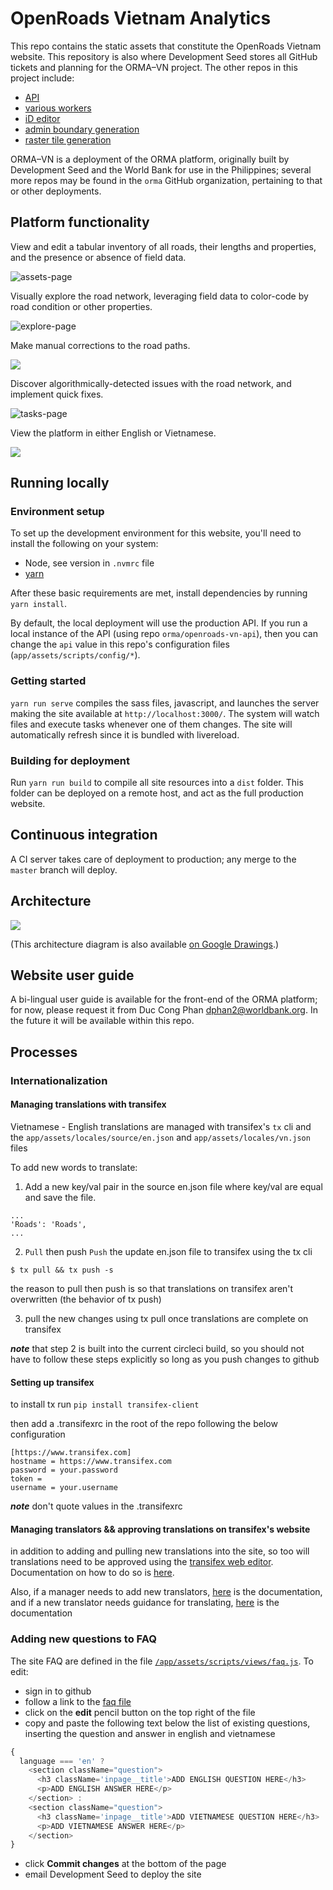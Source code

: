 # OpenRoads Vietnam Analytics

This repo contains the static assets that constitute the OpenRoads Vietnam website. This repository is also where Development Seed stores all GitHub tickets and planning for the ORMA–VN project. The other repos in this project include:

- [API](https://github.com/orma/openroads-vn-api/)
- [various workers](https://github.com/orma/openroads-vn-tiler)
- [iD editor](https://github.com/orma/openroads-vn-iD)
- [admin boundary generation](https://github.com/orma/openroads-vn-boundaries)
- [raster tile generation](https://github.com/orma/openroads-tilemap)

ORMA–VN is a deployment of the ORMA platform, originally built by Development Seed and the World Bank for use in the Philippines; several more repos may be found in the `orma` GitHub organization, pertaining to that or other deployments.

## Platform functionality

View and edit a tabular inventory of all roads, their lengths and properties, and the presence or absence of field data.

![assets-page](https://user-images.githubusercontent.com/371666/48693935-f044dc80-ec00-11e8-83c3-ae6c6d03464a.gif)

Visually explore the road network, leveraging field data to color-code by road condition or other properties.

![explore-page](https://user-images.githubusercontent.com/371666/48694453-5b42e300-ec02-11e8-9499-5d15322ac81b.gif)

Make manual corrections to the road paths.

![](https://user-images.githubusercontent.com/4959135/34585247-f372799c-f16c-11e7-8429-8b0b29cd8cd1.gif)

Discover algorithmically-detected issues with the road network, and implement quick fixes.

![tasks-page](https://user-images.githubusercontent.com/371666/48696032-c8f10e00-ec06-11e8-90d3-df8255d57054.gif)

View the platform in either English or Vietnamese.

![](https://user-images.githubusercontent.com/4959135/34584981-e81cef6a-f16b-11e7-8cb5-1f3cbf94d515.gif)

## Running locally

### Environment setup

To set up the development environment for this website, you'll need to install the following on your system:

- Node, see version in `.nvmrc` file
- [yarn](https://yarnpkg.com/en/docs/install)

After these basic requirements are met, install dependencies by running `yarn install`.

By default, the local deployment will use the production API. If you run a local instance of the API (using repo `orma/openroads-vn-api`), then you can change the `api` value in this repo's configuration files (`app/assets/scripts/config/*`).

### Getting started

`yarn run serve` compiles the sass files, javascript, and launches the server making the site available at `http://localhost:3000/`. The system will watch files and execute tasks whenever one of them changes. The site will automatically refresh since it is bundled with livereload.

### Building for deployment

Run `yarn run build` to compile all site resources into a `dist` folder. This folder can be deployed on a remote host, and act as the full production website.

## Continuous integration

A CI server takes care of deployment to production; any merge to the `master` branch will deploy.

## Architecture

![](https://user-images.githubusercontent.com/4959135/33675125-8936e5da-da7f-11e7-8853-1f3552f1c2b5.png)

(This architecture diagram is also available [on Google Drawings](https://docs.google.com/drawings/d/1wuHYpjMYsshBaVNj6mykR42ln7ApLrY-OM6jsHiuZA8).)

## Website user guide

A bi-lingual user guide is available for the front-end of the ORMA platform; for now, please request it from Duc Cong Phan <dphan2@worldbank.org>. In the future it will be available within this repo.

## Processes

### Internationalization

#### Managing translations with transifex

Vietnamese - English translations are managed with transifex's `tx` cli and the `app/assets/locales/source/en.json` and `app/assets/locales/vn.json` files

To add new words to translate:

1. Add a new key/val pair in the source en.json file where key/val are equal and save the file.

```
...
'Roads': 'Roads',
...
```

2. `Pull` then push `Push` the update en.json file to transifex using the tx cli


```
$ tx pull && tx push -s
```

the reason to pull then push is so that translations on transifex aren't overwritten (the behavior of tx push) 

3. pull the new changes using tx pull once translations are complete on transifex


***note*** that step 2 is built into the current circleci build, so you should not have to follow these steps explicitly so long as you push changes to github

#### Setting up transifex

to install tx run `pip install transifex-client`

then add a .transifexrc in the root of the repo following the below configuration

```
[https://www.transifex.com]
hostname = https://www.transifex.com
password = your.password
token =
username = your.username

```

***note*** don't quote values in the .transifexrc

#### Managing translators && approving translations on transifex's website


in addition to adding and pulling new translations into the site, so too will translations need to be approved using the [transifex web editor](https://docs.transifex.com/translation/translating-with-the-web-editor). Documentation on how to do so is [here](https://docs.transifex.com/translation/reviewing-strings).

Also, if a manager needs to add new translators, [here](https://docs.transifex.com/translation/translating-with-the-web-editor) is the documentation, and if a new translator needs guidance for translating, [here](https://docs.transifex.com/translation/translating-with-the-web-editor) is the documentation

### Adding new questions to FAQ
The site FAQ are defined in the file [`/app/assets/scripts/views/faq.js`](https://github.com/orma/openroads-vn-analytics/blob/develop/app/assets/scripts/views/faq.js).  To edit:

* sign in to github
* follow a link to the [faq file](https://github.com/orma/openroads-vn-analytics/blob/develop/app/assets/scripts/views/faq.js)
* click on the **edit** pencil button on the top right of the file
* copy and paste the following text below the list of existing questions, inserting the question and answer in english and vietnamese

```javascript
{
  language === 'en' ?
    <section className="question">
      <h3 className='inpage__title'>ADD ENGLISH QUESTION HERE</h3>
      <p>ADD ENGLISH ANSWER HERE</p>
    </section> :
    <section className="question">
      <h3 className='inpage__title'>ADD VIETNAMESE QUESTION HERE</h3>
      <p>ADD VIETNAMESE ANSWER HERE</p>
    </section>
}
```

* click **Commit changes** at the bottom of the page
* email Development Seed to deploy the site
